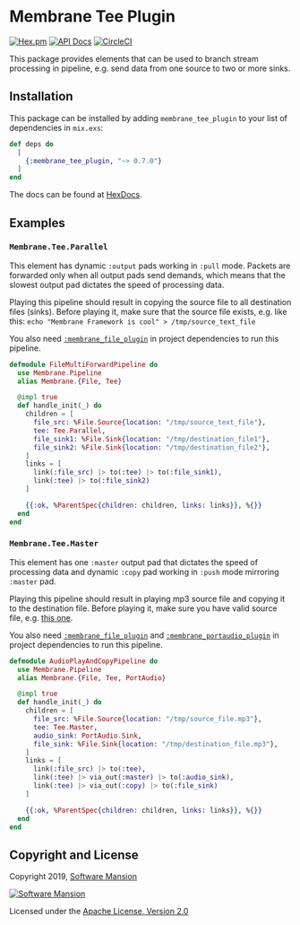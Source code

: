 # Membrane Tee Plugin

[![Hex.pm](https://img.shields.io/hexpm/v/membrane_tee_plugin.svg)](https://hex.pm/packages/membrane_tee_plugin)
[![API Docs](https://img.shields.io/badge/api-docs-yellow.svg?style=flat)](https://hexdocs.pm/membrane_tee_plugin)
[![CircleCI](https://circleci.com/gh/membraneframework/membrane_tee_plugin.svg?style=svg)](https://circleci.com/gh/membraneframework/membrane_tee_plugin)

This package provides elements that can be used to branch stream processing in pipeline, e.g. send data from one source to two or more sinks.

## Installation

This package can be installed by adding `membrane_tee_plugin` to your list of dependencies in `mix.exs`:

```elixir
def deps do
  [
    {:membrane_tee_plugin, "~> 0.7.0"}
  ]
end
```

The docs can be found at [HexDocs](https://hexdocs.pm/membrane_tee_plugin).

## Examples

### `Membrane.Tee.Parallel`

This element has dynamic `:output` pads working in `:pull` mode. Packets are forwarded
only when all output pads send demands, which means that the slowest output pad dictates
the speed of processing data.

Playing this pipeline should result in copying the source file to all destination files (sinks).
Before playing it, make sure that the source file exists, e.g. like this:
`echo "Membrane Framework is cool" > /tmp/source_text_file`

You also need [`:membrane_file_plugin`](https://github.com/membraneframework/membrane_file_plugin) in project dependencies to run this pipeline.

```elixir
defmodule FileMultiForwardPipeline do
  use Membrane.Pipeline
  alias Membrane.{File, Tee}

  @impl true
  def handle_init(_) do
    children = [
      file_src: %File.Source{location: "/tmp/source_text_file"},
      tee: Tee.Parallel,
      file_sink1: %File.Sink{location: "/tmp/destination_file1"},
      file_sink2: %File.Sink{location: "/tmp/destination_file2"},
    ]
    links = [
      link(:file_src) |> to(:tee) |> to(:file_sink1),
      link(:tee) |> to(:file_sink2)
    ]

    {{:ok, %ParentSpec{children: children, links: links}}, %{}}
  end
end
```

### `Membrane.Tee.Master`

This element has one `:master` output pad that dictates the speed of processing data
and dynamic `:copy` pad working in `:push` mode mirroring `:master` pad.

Playing this pipeline should result in playing mp3 source file and copying it to the destination file.
Before playing it, make sure you have valid source file, e.g. [this one](https://github.com/membraneframework/membrane-demo/blob/v0.3/sample.mp3).

You also need [`:membrane_file_plugin`](https://github.com/membraneframework/membrane_file_plugin) and [`:membrane_portaudio_plugin`](https://github.com/membraneframework/membrane_portaudio_plugin) in project dependencies to run this pipeline.

```elixir
defmodule AudioPlayAndCopyPipeline do
  use Membrane.Pipeline
  alias Membrane.{File, Tee, PortAudio}

  @impl true
  def handle_init(_) do
    children = [
      file_src: %File.Source{location: "/tmp/source_file.mp3"},
      tee: Tee.Master,
      audio_sink: PortAudio.Sink,
      file_sink: %File.Sink{location: "/tmp/destination_file.mp3"},
    ]
    links = [
      link(:file_src) |> to(:tee),
      link(:tee) |> via_out(:master) |> to(:audio_sink),
      link(:tee) |> via_out(:copy) |> to(:file_sink)
    ]

    {{:ok, %ParentSpec{children: children, links: links}}, %{}}
  end
end
```

## Copyright and License

Copyright 2019, [Software Mansion](https://swmansion.com/?utm_source=git&utm_medium=readme&utm_campaign=membrane_tee_plugin)

[![Software Mansion](https://logo.swmansion.com/logo?color=white&variant=desktop&width=200&tag=membrane-github)](https://swmansion.com/?utm_source=git&utm_medium=readme&utm_campaign=membrane_tee_plugin)

Licensed under the [Apache License, Version 2.0](LICENSE)
